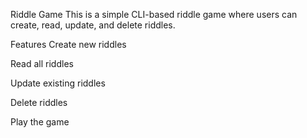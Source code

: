 Riddle Game
This is a simple CLI-based riddle game where users can create, read, update, and delete riddles.

Features
Create new riddles

Read all riddles

Update existing riddles

Delete riddles

Play the game

